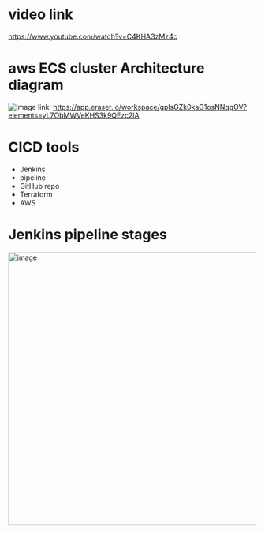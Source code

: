 # video link
 https://www.youtube.com/watch?v=C4KHA3zMz4c
# aws ECS cluster Architecture diagram

![image](https://github.com/user-attachments/assets/06efa5e7-12e3-4257-b7c4-00326df13846)
link: https://app.eraser.io/workspace/gplsGZk0kaG1osNNqgOV?elements=yL7ObMWVeKHS3k9QEzc2lA
# CICD tools
* Jenkins
* pipeline
* GitHub repo
* Terraform
* AWS
# Jenkins pipeline stages

<img width="553" alt="image" src="https://github.com/user-attachments/assets/1398f7de-1a2d-4754-b0ee-ca8a6e7487de">
